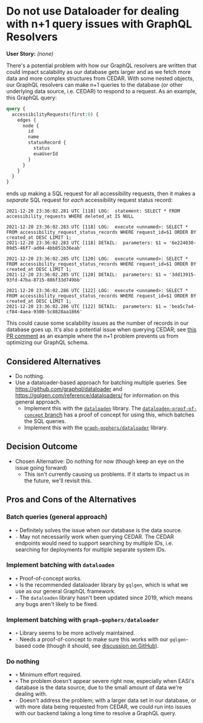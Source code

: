 # Do not use Dataloader for dealing with n+1 query issues with GraphQL Resolvers

**User Story:** *(none)*

There's a potential problem with how our GraphQL resolvers are written that could impact scalability as our database gets larger and as we fetch more data and more complex structures from CEDAR. With some nested objects, our GraphQL resolvers can make n+1 queries to the database (or other underlying data source, i.e. CEDAR) to respond to a request. As an example, this GraphQL query:

```graphQL
query {
  accessibilityRequests(first:0) {
    edges {
      node {
        id
        name
        statusRecord {
          status
          euaUserId
        }
      }
    }
  }
}
```

ends up making a SQL request for all accessibility requests, then it makes a *separate* SQL request for *each* accessibility request status record:

```
2021-12-20 23:36:02.281 UTC [118] LOG:  statement: SELECT * FROM accessibility_requests WHERE deleted_at IS NULL

2021-12-20 23:36:02.283 UTC [118] LOG:  execute <unnamed>: SELECT * FROM accessibility_request_status_records WHERE request_id=$1 ORDER BY created_at DESC LIMIT 1;
2021-12-20 23:36:02.283 UTC [118] DETAIL:  parameters: $1 = '6e224030-09d5-46f7-ad04-4bb851b36eab'

2021-12-20 23:36:02.285 UTC [120] LOG:  execute <unnamed>: SELECT * FROM accessibility_request_status_records WHERE request_id=$1 ORDER BY created_at DESC LIMIT 1;
2021-12-20 23:36:02.285 UTC [120] DETAIL:  parameters: $1 = '3dd13915-93fd-47ba-8715-886f33d749bb'

2021-12-20 23:36:02.286 UTC [122] LOG:  execute <unnamed>: SELECT * FROM accessibility_request_status_records WHERE request_id=$1 ORDER BY created_at DESC LIMIT 1;
2021-12-20 23:36:02.286 UTC [122] DETAIL:  parameters: $1 = 'bea5c7a4-cf84-4aea-9300-5c8828aa1866'
```

This could cause some scalability issues as the number of records in our database goes up. It's also a potential issue when querying CEDAR; see [this PR comment](https://github.com/CMSgov/easi-app/pull/1406#discussion_r778218474) as an example where the n+1 problem prevents us from optimizing our GraphQL schema.

## Considered Alternatives

* Do nothing.
* Use a dataloader-based approach for batching multiple queries. See https://github.com/graphql/dataloader  and https://gqlgen.com/reference/dataloaders/ for information on this general approach.
  * Implement this with the [`dataloaden`](https://github.com/vektah/dataloaden) library. The [`dataloaden-proof-of-concept` branch](https://github.com/CMSgov/easi-app/tree/dataloaden-proof-of-concept) has a proof of concept for using this, which batches the SQL queries.
  * Implement this with the [`graph-gophers/dataloader`](https://github.com/graph-gophers/dataloader) library.


## Decision Outcome

* Chosen Alternative: Do nothing for now (though keep an eye on the issue going forward)
  * This isn't currently causing us problems. If it starts to impact us in the future, we'll revisit this.


## Pros and Cons of the Alternatives

### Batch queries (general approach)

* `+` Definitely solves the issue when our database is the data source.
* `-` May not necessarily work when querying CEDAR. The CEDAR endpoints would need to support searching by multiple IDs, i.e. searching for deployments for multiple separate system IDs.

### Implement batching with `dataloaden`

* `+` Proof-of-concept works.
* `+` Is the recommended dataloader library by `gqlgen`, which is what we use as our general GraphQL framework.
* `-` The `dataloaden` library hasn't been updated since 2019, which means any bugs aren't likely to be fixed.

### Implement batching with `graph-gophers/dataloader`

* `+` Library seems to be more actively maintained.
* `-` Needs a proof-of-concept to make sure this works with our `gqlgen`-based code (though it should, see [discussion on GitHub](https://github.com/graph-gophers/dataloader/issues/79)).

### Do nothing

* `+` Minimum effort required.
* `+` The problem doesn't appear severe right now, especially when EASi's database is the data source, due to the small amount of data we're dealing with.
* `-` Doesn't address the problem; with a larger data set in our database, or with more data being requested from CEDAR, we could run into issues with our backend taking a long time to resolve a GraphQL query.

